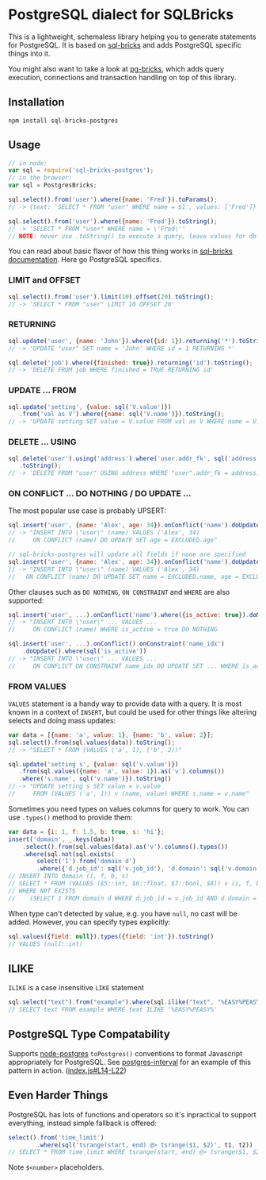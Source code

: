 # PostgreSQL dialect for SQLBricks

This is a lightweight, schemaless library helping you to generate statements for PostgreSQL.
It is based on [sql-bricks](https://github.com/CSNW/sql-bricks) and adds PostgreSQL specific things into it.

You might also want to take a look at [pg-bricks](https://github.com/Suor/pg-bricks), which adds query execution, connections and transaction handling on top of this library.


## Installation

```
npm install sql-bricks-postgres
```


## Usage

```javascript
// in node:
var sql = require('sql-bricks-postgres');
// in the browser:
var sql = PostgresBricks;

sql.select().from('user').where({name: 'Fred'}).toParams();
// -> {text: 'SELECT * FROM "user" WHERE name = $1', values: ['Fred']}

sql.select().from('user').where({name: 'Fred'}).toString();
// -> 'SELECT * FROM "user" WHERE name = \'Fred\''
// NOTE: never use .toString() to execute a query, leave values for db library to quote
```

You can read about basic flavor of how this thing works in [sql-bricks documentation](http://csnw.github.io/sql-bricks). Here go PostgreSQL specifics.


### LIMIT and OFFSET

```js
sql.select().from('user').limit(10).offset(20).toString();
// -> 'SELECT * FROM "user" LIMIT 10 OFFSET 20'
```


### RETURNING

```js
sql.update('user', {name: 'John'}).where({id: 1}).returning('*').toString();
// -> 'UPDATE "user" SET name = 'John' WHERE id = 1 RETURNING *'

sql.delete('job').where({finished: true}).returning('id').toString();
// -> 'DELETE FROM job WHERE finished = TRUE RETURNING id'
```


### UPDATE ... FROM

```js
sql.update('setting', {value: sql('V.value')})
   .from('val as V').where({name: sql('V.name')}).toString();
// -> 'UPDATE setting SET value = V.value FROM val as V WHERE name = V.name'
```


### DELETE ... USING

```js
sql.delete('user').using('address').where('user.addr_fk', sql('address.pk'))
   .toString();
// -> 'DELETE FROM "user" USING address WHERE "user".addr_fk = address.pk');
```


### ON CONFLICT ... DO NOTHING / DO UPDATE ...

The most popular use case is probably UPSERT:

```js
sql.insert('user', {name: 'Alex', age: 34}).onConflict('name').doUpdate('age')
// -> "INSERT INTO \"user\" (name) VALUES ('Alex', 34)
//     ON CONFLICT (name) DO UPDATE SET age = EXCLUDED.age"

// sql-bricks-postgres will update all fields if none are specified
sql.insert('user', {name: 'Alex', age: 34}).onConflict('name').doUpdate()
// -> "INSERT INTO \"user\" (name) VALUES ('Alex', 34)
//   ON CONFLICT (name) DO UPDATE SET name = EXCLUDED.name, age = EXCLUDED.age"
```

Other clauses such as `DO NOTHING`, `ON CONSTRAINT` and `WHERE` are also supported:

```js
sql.insert('user', ...).onConflict('name').where({is_active: true}).doNothing()
// -> "INSERT INTO \"user\" ... VALUES ...
//     ON CONFLICT (name) WHERE is_active = true DO NOTHING

sql.insert('user', ...).onConflict().onConstraint('name_idx')
    .doUpdate().where(sql('is_active'))
// -> "INSERT INTO \"user\" ... VALUES ...
//     ON CONFLICT ON CONSTRAINT name_idx DO UPDATE SET ... WHERE is_active"
```


### FROM VALUES

`VALUES` statement is a handy way to provide data with a query. It is most known in a context of `INSERT`, but could be used for other things like altering selects and doing mass updates:

```js
var data = [{name: 'a', value: 1}, {name: 'b', value: 2}];
sql.select().from(sql.values(data)).toString();
// -> "SELECT * FROM (VALUES ('a', 1), ('b', 2))"

sql.update('setting s', {value: sql('v.value')})
   .from(sql.values({name: 'a', value: 1}).as('v').columns())
   .where('s.name', sql('v.name')}).toString()
// -> "UPDATE setting s SET value = v.value
//     FROM (VALUES ('a', 1)) v (name, value) WHERE s.name = v.name"
```

Sometimes you need types on values columns for query to work. You can use `.types()` method to provide them:

```js
var data = {i: 1, f: 1.5, b: true, s: 'hi'};
insert('domain', _.keys(data))
    .select().from(sql.values(data).as('v').columns().types())
    .where(sql.not(sql.exists(
        select('1').from('domain d')
        .where({'d.job_id': sql('v.job_id'), 'd.domain': sql('v.domain')}))))
// INSERT INTO domain (i, f, b, s)
// SELECT * FROM (VALUES ($5::int, $6::float, $7::bool, $8)) v (i, f, b, s)
// WHERE NOT EXISTS
//    (SELECT 1 FROM domain d WHERE d.job_id = v.job_id AND d.domain = v.domain)
```

When type can't detected by value, e.g. you have `null`, no cast will be added.
However, you can specify types explicitly:

```js
sql.values({field: null}).types({field: 'int'}).toString()
// VALUES (null::int)
```

## ILIKE

`ILIKE` is a case insensitive `LIKE` statement

```js
sql.select("text").from("example").where(sql.ilike("text", "%EASY%PEASY%"))
// SELECT text FROM example WHERE text ILIKE '%EASY%PEASY%'
```

## PostgreSQL Type Compatability
Supports [node-postgres](https://github.com/brianc/node-postgres) `toPostgres()` conventions to format Javascript appropriately for PostgreSQL.
See [postgres-interval](https://github.com/bendrucker/postgres-interval) for an example of this pattern in action. ([index.js#L14-L22](https://github.com/bendrucker/postgres-interval/blob/master/index.js#L14-L22))


## Even Harder Things

PostgreSQL has lots of functions and operators so it's inpractical to support everything,
instead simple fallback is offered:

```js
select().from('time_limit')
        .where(sql('tsrange(start, end) @> tsrange($1, $2)', t1, t2))
// SELECT * FROM time_limit WHERE tsrange(start, end) @> tsrange($1, $2)
```

Note `$<number>` placeholders.
